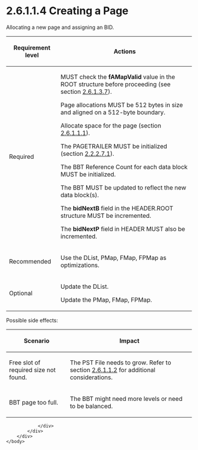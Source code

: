 <html dir="LTR" xmlns:mshelp="http://msdn.microsoft.com/mshelp" xmlns:ddue="http://ddue.schemas.microsoft.com/authoring/2003/5" xmlns:xlink="http://www.w3.org/1999/xlink" xmlns:tool="http://www.microsoft.com/tooltip">
    <head>
        <meta http-equiv="Content-Type" content="text/html; CHARSET=utf-8"></meta>
        <meta name="save" content="history"></meta>
        <title>2.6.1.1.4 Creating a Page</title>
        <xml>
            <mshelp:toctitle title="2.6.1.1.4 Creating a Page"></mshelp:toctitle>
            <mshelp:rltitle title="[MS-PST]: Creating a Page"></mshelp:rltitle>
            <mshelp:keyword index="A" term="40703178-c913-468c-ad44-e50e61e6db94"></mshelp:keyword>
            <mshelp:attr name="DCSext.ContentType" value="open specification"></mshelp:attr>
            <mshelp:attr name="AssetID" value="40703178-c913-468c-ad44-e50e61e6db94"></mshelp:attr>
            <mshelp:attr name="TopicType" value="kbRef"></mshelp:attr>
            <mshelp:attr name="DCSext.Title" value="[MS-PST]: Creating a Page" />
        </xml>
    </head>
    <body>
        <div id="header">
            <h1 class="heading">2.6.1.1.4 Creating a Page</h1>
        </div>
        <div id="mainSection">
            <div id="mainBody">
                <div id="allHistory" class="saveHistory"></div>
                <div id="sectionSection0" class="section" name="collapseableSection">
                    

<p>Allocating a new page and assigning an BID.</p>

<table>
 <thead>
  <tr>
   <th>
   <p>Requirement level</p>
   </th>
   <th>
   <p><b><span>Actions</span></b></p>
   </th>
  </tr>
 </thead>
 <tr>
  <td>
  <p>Required</p>
  </td>
  <td>
  <p>MUST check the <b>fAMapValid</b> value in the ROOT
  structure before proceeding (see section <a href="d9bcc1fd-c66a-41b3-b6d7-ed09d2a25ced.htm">2.6.1.3.7</a>).</p>
  <p>Page allocations MUST be 512 bytes in size and aligned
  on a 512-byte boundary.</p>
  <p>Allocate space for the page (section <a href="d715d1ca-20e9-4966-b9b2-9cd36bd5f657.htm">2.6.1.1.1</a>).</p>
  <p>The PAGETRAILER MUST be initialized (section <a href="f4ccb38a-930a-4db4-98df-a69c195926ba.htm">2.2.2.7.1</a>).</p>
  <p>The BBT Reference Count for each data block MUST be
  initialized.</p>
  <p>The BBT MUST be updated to reflect the new data
  block(s).</p>
  <p>The <b>bidNextB</b> field in the HEADER.ROOT structure
  MUST be incremented.</p>
  <p>The <b>bidNextP</b> field in HEADER MUST also be
  incremented.</p>
  </td>
 </tr>
 <tr>
  <td>
  <p>Recommended</p>
  </td>
  <td>
  <p>Use the DList, PMap, FMap, FPMap as optimizations.</p>
  </td>
 </tr>
 <tr>
  <td>
  <p>Optional</p>
  </td>
  <td>
  <p>Update the DList.</p>
  <p>Update the PMap, FMap, FPMap.</p>
  </td>
 </tr>
</table>

<p>Possible side effects:</p>

<table>
 <thead>
  <tr>
   <th>
   <p>Scenario</p>
   </th>
   <th>
   <p>Impact</p>
   </th>
  </tr>
 </thead>
 <tr>
  <td>
  <p>Free slot of required size not found.</p>
  </td>
  <td>
  <p>The PST File needs to grow. Refer to section <a href="cbea68b6-e93e-4477-a8ae-7e71c6b7908e.htm">2.6.1.1.2</a> for additional
  considerations.</p>
  </td>
 </tr>
 <tr>
  <td>
  <p>BBT page too full.</p>
  </td>
  <td>
  <p>The BBT might need more levels or need to be balanced.</p>
  </td>
 </tr>
</table>

<p> </p>


                </div>
            </div>
        </div>
    </body>
</html>